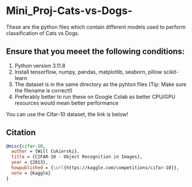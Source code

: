 # Mini_Proj-Cats-vs-Dogs-

These are the python files which contain different models used to perform classification of Cats vs Dogs.

## Ensure that you meeet the following conditions:

1) Python version 3.11.8
2) Install tensorflow, numpy, pandas, matplotlib, seaborn, pillow scikit-learn
3) The dataset is in the same directory as the pyhton files (Tip: Make sure the filename is correct!)
4) Preferably better to run these on Google Colab as better CPU/GPU resources would mean better performance


You can use the Cifar-10 dataset, the link is below!

## Citation

```bibtex
@misc{cifar-10,  
  author = {Will Cukierski},  
  title = {CIFAR-10 - Object Recognition in Images},  
  year = {2013},  
  howpublished = {\url{https://kaggle.com/competitions/cifar-10}},  
  note = {Kaggle}  
}
